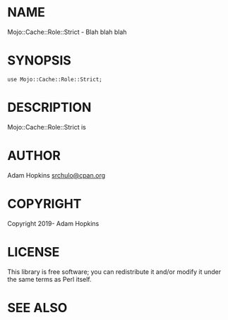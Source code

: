 # NAME

Mojo::Cache::Role::Strict - Blah blah blah

# SYNOPSIS

    use Mojo::Cache::Role::Strict;

# DESCRIPTION

Mojo::Cache::Role::Strict is

# AUTHOR

Adam Hopkins <srchulo@cpan.org>

# COPYRIGHT

Copyright 2019- Adam Hopkins

# LICENSE

This library is free software; you can redistribute it and/or modify
it under the same terms as Perl itself.

# SEE ALSO
